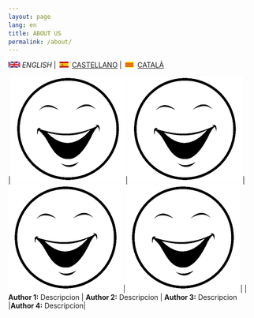 ```yaml
---
layout: page
lang: en
title: ABOUT US
permalink: /about/
---
```


![English](en.png) *ENGLISH* | ![Castellano](es.png) [CASTELLANO](sobrenosotros.md) | ![Català](ca.png) [CATALÀ](sobrenosaltres.md)



|![Author1](cara.png)|![Author1](cara.png)|![Author1](cara.png)|![Author1](cara.png)|
| <b>Author 1:</b> Descripcion      | <b>Author 2:</b> Descripcion | <b>Author 3:</b> Descripcion |<b>Author 4:</b> Descripcion| 








